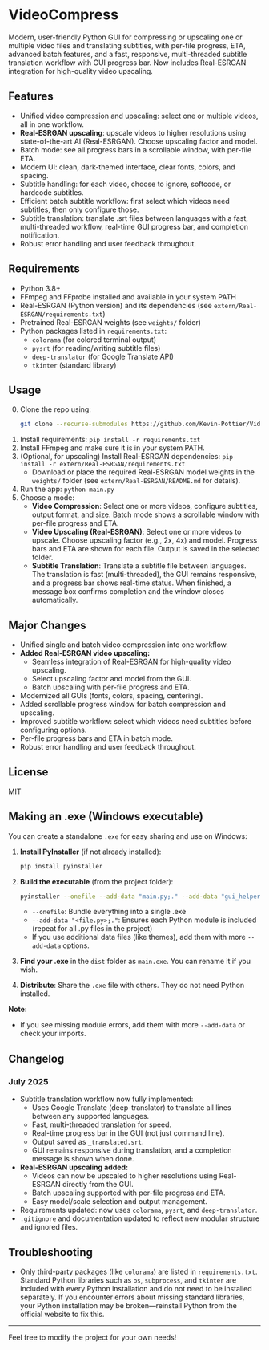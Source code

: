 

# VideoCompress

Modern, user-friendly Python GUI for compressing or upscaling one or multiple video files and translating subtitles, with per-file progress, ETA, advanced batch features, and a fast, responsive, multi-threaded subtitle translation workflow with GUI progress bar. Now includes Real-ESRGAN integration for high-quality video upscaling.

## Features
- Unified video compression and upscaling: select one or multiple videos, all in one workflow.
- **Real-ESRGAN upscaling**: upscale videos to higher resolutions using state-of-the-art AI (Real-ESRGAN). Choose upscaling factor and model.
- Batch mode: see all progress bars in a scrollable window, with per-file ETA.
- Modern UI: clean, dark-themed interface, clear fonts, colors, and spacing.
- Subtitle handling: for each video, choose to ignore, softcode, or hardcode subtitles.
- Efficient batch subtitle workflow: first select which videos need subtitles, then only configure those.
- Subtitle translation: translate .srt files between languages with a fast, multi-threaded workflow, real-time GUI progress bar, and completion notification.
- Robust error handling and user feedback throughout.

## Requirements
- Python 3.8+
- FFmpeg and FFprobe installed and available in your system PATH
- Real-ESRGAN (Python version) and its dependencies (see `extern/Real-ESRGAN/requirements.txt`)
- Pretrained Real-ESRGAN weights (see `weights/` folder)
- Python packages listed in `requirements.txt`:
  - `colorama` (for colored terminal output)
  - `pysrt` (for reading/writing subtitle files)
  - `deep-translator` (for Google Translate API)
  - `tkinter` (standard library)

## Usage
0. Clone the repo using: 
   ```bash
   git clone --recurse-submodules https://github.com/Kevin-Pottier/VideoCompress.git
   ```
1. Install requirements:
   `pip install -r requirements.txt`
2. Install FFmpeg and make sure it is in your system PATH.
3. (Optional, for upscaling) Install Real-ESRGAN dependencies:
   `pip install -r extern/Real-ESRGAN/requirements.txt`
   - Download or place the required Real-ESRGAN model weights in the `weights/` folder (see `extern/Real-ESRGAN/README.md` for details).
4. Run the app:
   `python main.py`
5. Choose a mode:
   - **Video Compression**: Select one or more videos, configure subtitles, output format, and size. Batch mode shows a scrollable window with per-file progress and ETA.
   - **Video Upscaling (Real-ESRGAN)**: Select one or more videos to upscale. Choose upscaling factor (e.g., 2x, 4x) and model. Progress bars and ETA are shown for each file. Output is saved in the selected folder.
   - **Subtitle Translation**: Translate a subtitle file between languages. The translation is fast (multi-threaded), the GUI remains responsive, and a progress bar shows real-time status. When finished, a message box confirms completion and the window closes automatically.

## Major Changes
- Unified single and batch video compression into one workflow.
- **Added Real-ESRGAN video upscaling:**
  - Seamless integration of Real-ESRGAN for high-quality video upscaling.
  - Select upscaling factor and model from the GUI.
  - Batch upscaling with per-file progress and ETA.
- Modernized all GUIs (fonts, colors, spacing, centering).
- Added scrollable progress window for batch compression and upscaling.
- Improved subtitle workflow: select which videos need subtitles before configuring options.
- Per-file progress bars and ETA in batch mode.
- Robust error handling and user feedback throughout.

## License
MIT


## Making an .exe (Windows executable)
You can create a standalone `.exe` for easy sharing and use on Windows:

1. **Install PyInstaller** (if not already installed):
   ```bash
   pip install pyinstaller
   ```


2. **Build the executable** (from the project folder):
   ```bash
   pyinstaller --onefile --add-data "main.py;." --add-data "gui_helpers.py;." --add-data "gui_film.py;." --add-data "gui_subtitle.py;." --add-data "compression.py;." --add-data "utils.py;." main.py
   ```
   - `--onefile`: Bundle everything into a single .exe
   - `--add-data "<file.py>;."`: Ensures each Python module is included (repeat for all .py files in the project)
   - If you use additional data files (like themes), add them with more `--add-data` options.

3. **Find your .exe** in the `dist` folder as `main.exe`. You can rename it if you wish.

4. **Distribute**: Share the `.exe` file with others. They do not need Python installed.

**Note:**
- If you see missing module errors, add them with more `--add-data` or check your imports.


## Changelog


### July 2025
- Subtitle translation workflow now fully implemented:
  - Uses Google Translate (deep-translator) to translate all lines between any supported languages.
  - Fast, multi-threaded translation for speed.
  - Real-time progress bar in the GUI (not just command line).
  - Output saved as `_translated.srt`.
  - GUI remains responsive during translation, and a completion message is shown when done.
- **Real-ESRGAN upscaling added:**
  - Videos can now be upscaled to higher resolutions using Real-ESRGAN directly from the GUI.
  - Batch upscaling supported with per-file progress and ETA.
  - Easy model/scale selection and output management.
- Requirements updated: now uses `colorama`, `pysrt`, and `deep-translator`.
- `.gitignore` and documentation updated to reflect new modular structure and ignored files.

## Troubleshooting

- Only third-party packages (like `colorama`) are listed in `requirements.txt`. Standard Python libraries such as `os`, `subprocess`, and `tkinter` are included with every Python installation and do not need to be installed separately. If you encounter errors about missing standard libraries, your Python installation may be broken—reinstall Python from the official website to fix this.

---
Feel free to modify the project for your own needs!
